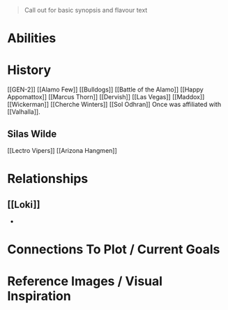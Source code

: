 > Call out for basic synopsis and flavour text

# Abilities

# History
[[GEN-2]]
[[Alamo Few]]
[[Bulldogs]]
[[Battle of the Alamo]]
[[Happy Appomattox]]
[[Marcus Thorn]]
[[Dervish]]
[[Las Vegas]]
[[Maddox]]
[[Wickerman]]
[[Cherche Winters]]
[[Sol Odhran]]
Once was affiliated with [[Valhalla]].
## Silas Wilde

[[Lectro Vipers]] [[Arizona Hangmen]]
# Relationships
## [[Loki]]
- 
# Connections To Plot / Current Goals

# Reference Images / Visual Inspiration